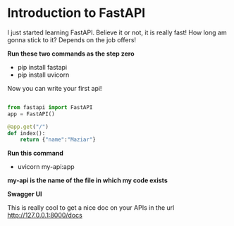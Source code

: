 # Introduction to FastAPI 
I just started learning FastAPI. Believe it or not, it is really fast!
How long am gonna stick to it? Depends on the job offers!

**Run these two commands as the step zero**
- pip install fastapi
- pip install uvicorn 

Now you can write your first api!

```python

from fastapi import FastAPI
app = FastAPI()

@app.get("/")
def index():
    return {"name":"Maziar"}

```

**Run this command** 
- uvicorn my-api:app 

**my-api is the name of the file in which my code exists**


**Swagger UI**

This is really cool to get a nice doc on your APIs in the url http://127.0.0.1:8000/docs
